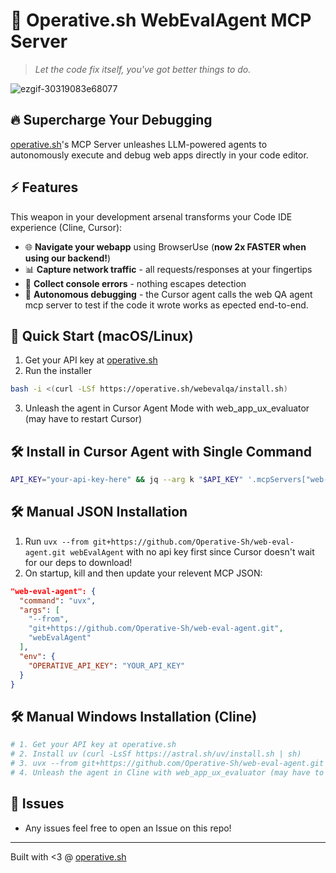 # 🚀 Operative.sh WebEvalAgent MCP Server

> *Let the code fix itself, you've got better things to do.*

![ezgif-30319083e68077](https://github.com/user-attachments/assets/2ea8dce2-5dc1-448d-91aa-51bfabcd3511)



## 🔥 Supercharge Your Debugging

[operative.sh](https://www.operative.sh)'s MCP Server unleashes LLM-powered agents to autonomously execute and debug web apps directly in your code editor.

## ⚡ Features

This weapon in your development arsenal transforms your Code IDE experience (Cline, Cursor):

- 🌐 **Navigate your webapp** using BrowserUse (**now 2x FASTER when using our backend!**)
- 📊 **Capture network traffic** - all requests/responses at your fingertips
- 🚨 **Collect console errors** - nothing escapes detection
- 🤖 **Autonomous debugging** - the Cursor agent calls the web QA agent mcp server to test if the code it wrote works as epected end-to-end.

## 🏁 Quick Start (macOS/Linux)


1. Get your API key at [operative.sh](https://www.operative.sh)
2. Run the installer
```bash
bash -i <(curl -LSf https://operative.sh/webevalqa/install.sh)
```
3. Unleash the agent in Cursor Agent Mode with web_app_ux_evaluator (may have to restart Cursor) 

## 🛠️ Install in Cursor Agent with Single Command
```bash
API_KEY="your-api-key-here" && jq --arg k "$API_KEY" '.mcpServers["web-eval-agent"]={"command":"uvx","args":["--from","git+https://github.com/Operative-Sh/web-eval-agent.git","webEvalAgent"],"env":{"OPERATIVE_API_KEY":$k}}' ~/.cursor/mcp.json > ~/.cursor/mcp.json.tmp && mv ~/.cursor/mcp.json.tmp ~/.cursor/mcp.json
```

## 🛠️ Manual JSON Installation 
1. Run `uvx --from git+https://github.com/Operative-Sh/web-eval-agent.git webEvalAgent` with no api key first since Cursor doesn't wait for our deps to download! 
2. On startup, kill and then update your relevent MCP JSON: 

```json
"web-eval-agent": {
  "command": "uvx",
  "args": [
    "--from",
    "git+https://github.com/Operative-Sh/web-eval-agent.git",
    "webEvalAgent"
  ],
  "env": {
    "OPERATIVE_API_KEY": "YOUR_API_KEY"
  }
}
```

## 🛠️ Manual Windows Installation (Cline) 
```bash
# 1. Get your API key at operative.sh
# 2. Install uv (curl -LsSf https://astral.sh/uv/install.sh | sh)
# 3. uvx --from git+https://github.com/Operative-Sh/web-eval-agent.git playwright install
# 4. Unleash the agent in Cline with web_app_ux_evaluator (may have to restart Cline) 
```
## 🚨 Issues 
- Any issues feel free to open an Issue on this repo! 

---

Built with <3 @ [operative.sh](https://www.operative.sh)
